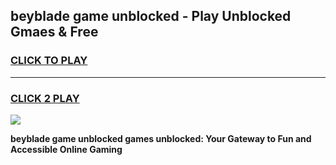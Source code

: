 
## beyblade game unblocked - Play Unblocked Gmaes & Free
<h3>
<a href="https://news.freeplayer.one?title=beyblade_game_unblocked&ref=16F">CLICK TO PLAY</a></h3>
<hr>

<h3>
<a href="https://news.freeplayer.one?title=beyblade_game_unblocked&ref=16F">CLICK 2 PLAY</a>
  
</h3>

<a href="https://news.freeplayer.one?title=beyblade_game_unblocked&ref=16F/"><img src="https://clearcache.store/games.png"></a>


**beyblade game unblocked games unblocked: Your Gateway to Fun and Accessible Online Gaming**
